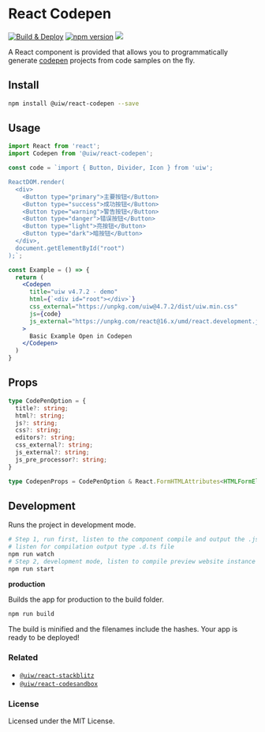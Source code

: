 React Codepen
===

<!--dividing-->

[![Build & Deploy](https://github.com/uiwjs/react-codepen/workflows/Build%20&%20Deploy/badge.svg)](https://github.com/uiwjs/react-codepen/actions)
[![npm version](https://img.shields.io/npm/v/@uiw/react-codepen.svg)](https://www.npmjs.com/package/@uiw/react-codepen)
[![](https://img.shields.io/badge/Open%20in-unpkg-blue)](https://uiwjs.github.io/npm-unpkg/#/pkg/@uiw/react-codepen/file/README.md)

A React component is provided that allows you to programmatically generate [codepen](https://codepen.io/) projects from code samples on the fly.

## Install

```bash
npm install @uiw/react-codepen --save
```

## Usage

```jsx
import React from 'react';
import Codepen from '@uiw/react-codepen';

const code = `import { Button, Divider, Icon } from 'uiw';

ReactDOM.render(
  <div>
    <Button type="primary">主要按钮</Button>
    <Button type="success">成功按钮</Button>
    <Button type="warning">警告按钮</Button>
    <Button type="danger">错误按钮</Button>
    <Button type="light">亮按钮</Button>
    <Button type="dark">暗按钮</Button>
  </div>,
  document.getElementById("root")
);`;

const Example = () => {
  return (
    <Codepen
      title="uiw v4.7.2 - demo"
      html={`<div id="root"></div>`}
      css_external="https://unpkg.com/uiw@4.7.2/dist/uiw.min.css"
      js={code}
      js_external="https://unpkg.com/react@16.x/umd/react.development.js;https://unpkg.com/react-dom@16.x/umd/react-dom.development.js;https://unpkg.com/classnames@2.2.6/index.js;https://unpkg.com/uiw@4.7.2/dist/uiw.min.js;https://unpkg.com/@uiw/codepen-require-polyfill@1.0.2/index.js"
    >
      Basic Example Open in Codepen
    </Codepen>
  )
}
```

## Props

```typescript
type CodePenOption = {
  title?: string;
  html?: string;
  js?: string;
  css?: string;
  editors?: string;
  css_external?: string;
  js_external?: string;
  js_pre_processor?: string;
}

type CodepenProps = CodePenOption & React.FormHTMLAttributes<HTMLFormElement>;
```

## Development

Runs the project in development mode.  

```bash
# Step 1, run first, listen to the component compile and output the .js file
# listen for compilation output type .d.ts file
npm run watch
# Step 2, development mode, listen to compile preview website instance
npm run start
```

**production**

Builds the app for production to the build folder.

```bash
npm run build
```

The build is minified and the filenames include the hashes.
Your app is ready to be deployed!

### Related

- [`@uiw/react-stackblitz`](https://github.com/uiwjs/react-stackblitz)
- [`@uiw/react-codesandbox`](https://github.com/uiwjs/react-codesandbox)

### License

Licensed under the MIT License.
